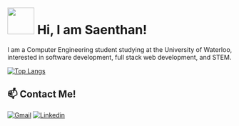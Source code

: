# <img src="https://cdn.whatemoji.org/wp-content/uploads/2020/07/Waving-Hand-Emoji-1024x1024.png" width="60px" /> Hi, I am Saenthan!

<!-- <img align="right" src="https://thumbs.gfycat.com/AdmiredWatchfulJaeger-small.gif" width="300px"/> -->
<div>
<div>
  I am a Computer Engineering student studying at the University of Waterloo, interested in software development, full stack web development, and STEM. 
</div>

<!--
[![Saenthans's GitHub stats](https://github-readme-stats.vercel.app/api?username=SaenthanP&show_icons=true&theme=dark)](https://github.com/anuraghazra/github-readme-stats)
-->
[![Top Langs](https://github-readme-stats.vercel.app/api/top-langs/?username=SaenthanP&layout=compact&theme=dark&count_private=true)](https://github.com/anuraghazra/github-readme-stats)
</div>

<!--
## :keyboard: Skills
<div>
<img title="Javascript" src="https://icon-library.com/images/javascript-icon-png/javascript-icon-png-13.jpg" width="55px"/>
<img title="Java" src="https://image.flaticon.com/icons/svg/154/154878.svg" width="55px"/>
<img title="HTML" src="https://upload.wikimedia.org/wikipedia/commons/thumb/0/00/HTML5_logo_black.svg/1024px-HTML5_logo_black.svg.png" width="55px"/>
<img title="CSS" src="https://p.kindpng.com/picc/s/198-1985018_css-css-logo-website-css-logo-transparent-background.png" width="55px"/>
<img title="React" src="https://img.favpng.com/1/17/24/react-logo-png-favpng-m00s95CAF5ngxbSc2NfvnypRP.jpg" width="55px"/>
<img title="Node Js" src="https://icon-library.com/images/nodejs-icon/nodejs-icon-1.jpg" width="55px"/>
<img title="Express" src="https://d2eip9sf3oo6c2.cloudfront.net/tags/images/000/000/359/thumb/expressjslogo.png" width="55px"/>
<img title="MongoDB" src="https://www.pikpng.com/pngl/m/511-5114963_png-file-svg-mongodb-logo-png-black-clipart.png" width="55px"/>
</div>
-->


## 📫 Contact Me!
[![Gmail](https://img.shields.io/badge/-saenthan.p@gmail.com-c14438?&logo=Gmail&logoColor=white)](mailto:saenthan.p@gmail.com)
[![Linkedin](https://img.shields.io/badge/-Saenthan_Parimalakanthan-blue?logo=Linkedin&logoColor=white)](https://www.linkedin.com/in/saenthan-parimalakanthan-0115781a8/) 




<!--
**SaenthanParimalakanthan/SaenthanParimalakanthan** is a ✨ _special_ ✨ repository because its `README.md` (this file) appears on your GitHub profile.

Here are some ideas to get you started:

- 🔭 I’m currently working on ...
- 🌱 I’m currently learning ...
- 👯 I’m looking to collaborate on ...
- 🤔 I’m looking for help with ...
- 💬 Ask me about ...
- 📫 How to reach me: ...
- 😄 Pronouns: ...
- ⚡ Fun fact: ...
-->
